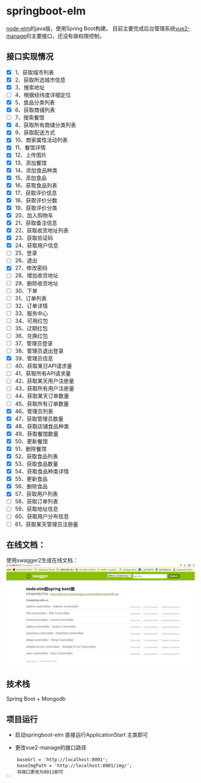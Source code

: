# springboot-elm

[node-elm](https://github.com/bailicangdu/node-elm)的java版，使用Spring Boot构建。
目前主要完成后台管理系统[vue2-manage](https://github.com/bailicangdu/vue2-manage)的主要接口，还没有做权限控制。



## 接口实现情况
- [x] 1、获取城市列表
- [x] 2、获取所选城市信息
- [x] 3、搜索地址
- [ ] 4、根据经纬度详细定位
- [x] 5、食品分类列表
- [x] 6、获取商铺列表
- [ ] 7、搜索餐馆
- [x] 8、获取所有商铺分类列表
- [x] 9、获取配送方式
- [x] 10、商家属性活动列表
- [x] 11、餐馆详情
- [x] 12、上传图片
- [x] 13、添加餐馆
- [x] 14、添加食品种类
- [x] 15、添加食品
- [x] 16、获取食品列表
- [x] 17、获取评价信息
- [x] 18、获取评价分数
- [x] 19、获取评价分类
- [x] 20、加入购物车
- [x] 21、获取备注信息
- [x] 22、获取收货地址列表
- [x] 23、获取验证码
- [x] 24、获取用户信息
- [ ] 25、登录
- [ ] 26、退出
- [x] 27、修改密码
- [ ] 28、增加收货地址
- [ ] 29、删除收货地址
- [ ] 30、下单
- [ ] 31、订单列表
- [ ] 32、订单详情
- [ ] 33、服务中心
- [ ] 34、可用红包
- [ ] 35、过期红包
- [ ] 36、兑换红包
- [ ] 37、管理员登录
- [ ] 38、管理员退出登录
- [x] 39、管理员信息
- [ ] 40、获取某日API请求量
- [ ] 41、获取所有API请求量
- [ ] 42、获取某天用户注册量
- [ ] 43、获取所有用户注册量
- [ ] 44、获取某天订单数量
- [ ] 45、获取所有订单数量
- [x] 46、管理员列表
- [x] 47、获取管理员数量
- [x] 48、获取店铺食品种类
- [x] 49、获取餐馆数量
- [x] 50、更新餐馆
- [x] 51、删除餐馆
- [x] 52、获取食品列表
- [x] 53、获取食品数量
- [x] 54、获取食品种类详情
- [x] 55、更新食品
- [x] 56、删除食品
- [x] 57、获取用户列表
- [ ] 58、获取订单列表
- [ ] 59、获取地址信息
- [ ] 60、获取用户分布信息
- [ ] 61、获取某天管理员注册量

## 在线文档：
使用swagger2生成在线文档：
![在线文档](apidoc.jpg)
## 技术栈

Spring Boot + Mongodb

## 项目运行
- 启动springboot-elm
    直接运行ApplicationStart 主类即可

- 更改vue2-manage的接口路径
```
	baseUrl = 'http://localhost:8001';
    baseImgPath = 'http://localhost:8001/img/';
    将端口更改为8011即可
``